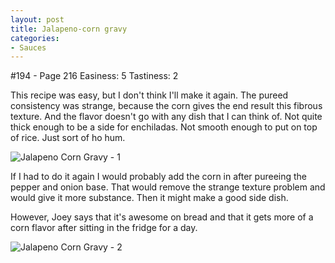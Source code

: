 ```yaml
---
layout: post
title: Jalapeno-corn gravy
categories:
- Sauces
---
```


#194 - Page 216
Easiness: 5
Tastiness: 2

This recipe was easy, but I don't think I'll make it again. The pureed consistency was strange, because the corn gives the end result this fibrous texture. And the flavor doesn't go with any dish that I can think of. Not quite thick enough to be a side for enchiladas. Not smooth enough to put on top of rice. Just sort of ho hum.

![Jalapeno Corn Gravy - 1](https://lh4.googleusercontent.com/-ZlZAbVoEuF8/TqMcZ611eXI/AAAAAAAAj4Q/GUndn6S0aC0/s640/IMG_0660.jpg)

If I had to do it again I would probably add the corn in after pureeing the pepper and onion base. That would remove the strange texture problem and would give it more substance. Then it might make a good side dish.

However, Joey says that it's awesome on bread and that it gets more of a corn flavor after sitting in the fridge for a day.

![Jalapeno Corn Gravy - 2](https://lh5.googleusercontent.com/-rj1D0G9_I6I/TqMch9eqdjI/AAAAAAAAj4Y/0mHFYSkuB34/s640/IMG_0661.jpg)
